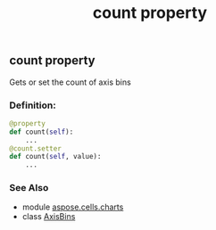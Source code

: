 ﻿---
title: count property
second_title: Aspose.Cells for Python via .NET API References
description: 
type: docs
weight: 50
url: /aspose.cells.charts/axisbins/count/
is_root: false
---

## count property


Gets or set the count of axis bins
### Definition:
```python
@property
def count(self):
    ...
@count.setter
def count(self, value):
    ...
```

### See Also
* module [aspose.cells.charts](../../)
* class [AxisBins](/cells/python-net/aspose.cells.charts/axisbins)

